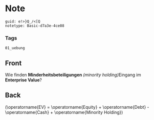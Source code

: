 # Note
```
guid: e!>}Q_/<[Q
notetype: Basic-d7a3e-4ce08
```

### Tags
```
01_uebung
```

## Front
Wie finden <b>Minderheitsbeteiligungen </b><i>(minority holding)</i>Eingang im <b>Enterprise Value</b>?

## Back
\(\operatorname{EV} = \operatorname{Equity} + \operatorname{Debt} - \operatorname{Cash} + \operatorname{Minority Holding}\)
